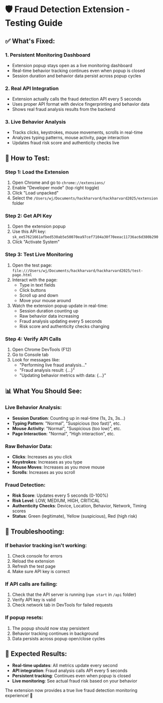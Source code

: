 # 🛡️ Fraud Detection Extension - Testing Guide

## ✅ **What's Fixed:**

### **1. Persistent Monitoring Dashboard**
- Extension popup stays open as a live monitoring dashboard
- Real-time behavior tracking continues even when popup is closed
- Session duration and behavior data persist across popup cycles

### **2. Real API Integration**
- Extension actually calls the fraud detection API every 5 seconds
- Uses proper API format with device fingerprinting and behavior data
- Shows real fraud analysis results from the backend

### **3. Live Behavior Analysis**
- Tracks clicks, keystrokes, mouse movements, scrolls in real-time
- Analyzes typing patterns, mouse activity, page interaction
- Updates fraud risk score and authenticity checks live

## 🚀 **How to Test:**

### **Step 1: Load the Extension**
1. Open Chrome and go to `chrome://extensions/`
2. Enable "Developer mode" (top right toggle)
3. Click "Load unpacked"
4. Select the `/Users/wj/Documents/hackharvard/hackharvard2025/extension` folder

### **Step 2: Get API Key**
1. Open the extension popup
2. Use this API key: `sk_ee57621661afbed530ab5e50070ea97cef7104a30f70eeac11736ac6d380b290`
3. Click "Activate System"

### **Step 3: Test Live Monitoring**
1. Open the test page: `file:///Users/wj/Documents/hackharvard/hackharvard2025/test-page.html`
2. Interact with the page:
   - Type in text fields
   - Click buttons
   - Scroll up and down
   - Move your mouse around
3. Watch the extension popup update in real-time:
   - Session duration counting up
   - Raw behavior data increasing
   - Fraud analysis updating every 5 seconds
   - Risk score and authenticity checks changing

### **Step 4: Verify API Calls**
1. Open Chrome DevTools (F12)
2. Go to Console tab
3. Look for messages like:
   - "Performing live fraud analysis..."
   - "Fraud analysis result: {...}"
   - "Updating behavior metrics with data: {...}"

## 📊 **What You Should See:**

### **Live Behavior Analysis:**
- **Session Duration**: Counting up in real-time (1s, 2s, 3s...)
- **Typing Pattern**: "Normal", "Suspicious (too fast)", etc.
- **Mouse Activity**: "Normal", "Suspicious (too low)", etc.
- **Page Interaction**: "Normal", "High interaction", etc.

### **Raw Behavior Data:**
- **Clicks**: Increases as you click
- **Keystrokes**: Increases as you type
- **Mouse Moves**: Increases as you move mouse
- **Scrolls**: Increases as you scroll

### **Fraud Detection:**
- **Risk Score**: Updates every 5 seconds (0-100%)
- **Risk Level**: LOW, MEDIUM, HIGH, CRITICAL
- **Authenticity Checks**: Device, Location, Behavior, Network, Timing scores
- **Status**: Green (legitimate), Yellow (suspicious), Red (high risk)

## 🔧 **Troubleshooting:**

### **If behavior tracking isn't working:**
1. Check console for errors
2. Reload the extension
3. Refresh the test page
4. Make sure API key is correct

### **If API calls are failing:**
1. Check that the API server is running (`npm start` in `/api` folder)
2. Verify API key is valid
3. Check network tab in DevTools for failed requests

### **If popup resets:**
1. The popup should now stay persistent
2. Behavior tracking continues in background
3. Data persists across popup open/close cycles

## 🎯 **Expected Results:**

- **Real-time updates**: All metrics update every second
- **API integration**: Fraud analysis calls API every 5 seconds
- **Persistent tracking**: Continues even when popup is closed
- **Live monitoring**: See actual fraud risk based on your behavior

The extension now provides a true live fraud detection monitoring experience! 🚀
